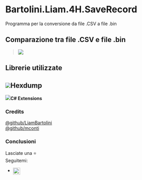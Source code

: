 # Bartolini.Liam.4H.SaveRecord
Programma per la conversione da file .CSV a file .bin

## Comparazione tra file .CSV e file .bin
>![](https://user-images.githubusercontent.com/65280914/118787841-7fdfaa80-b893-11eb-9422-8d32d8e77c24.png)


## Librerie utilizzate
[![](https://user-images.githubusercontent.com/65280914/118788041-ac93c200-b893-11eb-8f50-699cdc7f31c9.png)](https://marketplace.visualstudio.com/items?itemName=slevesque.vscode-hexdump)**Hexdump**  
---
[![](https://user-images.githubusercontent.com/65280914/118788267-e9f84f80-b893-11eb-92ba-801e986945f4.png)](https://marketplace.visualstudio.com/items?itemName=jchannon.csharpextensions)**C# Extensions**  


### Credits
[@github/LiamBartolini](https://github/LiamBartolini)  
[@github/mconti](https://github.com/mconti)  

### Conclusioni
Lasciate una ⭐  
Seguitemi:
 - [<img align="left" alt="piyushmehta | Instagram" width="22px" src="https://cdn.jsdelivr.net/npm/simple-icons@v3/icons/instagram.svg" />](https://instagram/bartolini_liam)
